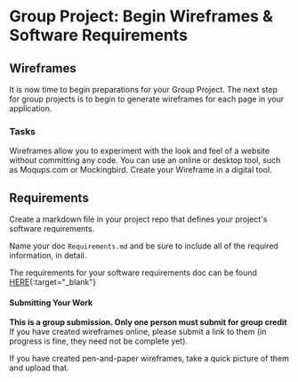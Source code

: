 # Group Project: Begin Wireframes & Software Requirements

## Wireframes
It is now time to begin preparations for your Group Project. The next step for group projects is to begin to generate wireframes for each page in your application.

### Tasks
Wireframes allow you to experiment with the look and feel of a website 
without committing any code. You can use an online or desktop tool, such 
as Moqups.com or Mockingbird. Create your Wireframe in a digital tool.

## Requirements
Create a markdown file in your project repo that defines your 
project's software requirements.

Name your doc `Requirements.md` and be sure to include all of the required information, in detail. 

The requirements for your software requirements doc can be found [HERE](SoftwareReq){:target="_blank"} 

#### Submitting Your Work
**This is a group submission. Only one person must submit for group credit**
If you have created wireframes online, please submit a link to them (in progress is fine, they need not be complete yet).

If you have created pen-and-paper wireframes, take a quick picture of them and upload that.


